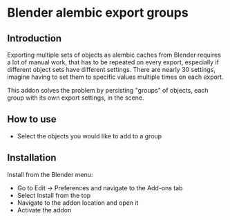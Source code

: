 # Blender alembic export groups

## Introduction

Exporting multiple sets of objects as alembic caches from Blender requires a lot of manual work, that has to be repeated on every export, especially if different object sets have different settings. There are nearly 30 settings, imagine having to set them to specific values multiple times on each export.

This addon solves the problem by persisting "groups" of objects, each group with its own export settings, in the scene.

## How to use

- Select the objects you would like to add to a group

## Installation

Install from the Blender menu:
- Go to Edit → Preferences and navigate to the Add-ons tab
- Select Install from the top
- Navigate to the addon location and open it
- Activate the addon
